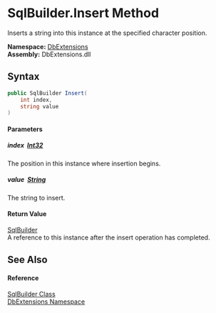 SqlBuilder.Insert Method
========================
Inserts a string into this instance at the specified character position.
  
**Namespace:** [DbExtensions][1]  
**Assembly:** DbExtensions.dll

Syntax
------

```csharp
public SqlBuilder Insert(
	int index,
	string value
)
```

#### Parameters

##### *index*  [Int32][2]
The position in this instance where insertion begins.

##### *value*  [String][3]
The string to insert.

#### Return Value
[SqlBuilder][4]  
A reference to this instance after the insert operation has completed.

See Also
--------

#### Reference
[SqlBuilder Class][4]  
[DbExtensions Namespace][1]  

[1]: ../README.md
[2]: https://learn.microsoft.com/dotnet/api/system.int32
[3]: https://learn.microsoft.com/dotnet/api/system.string
[4]: README.md